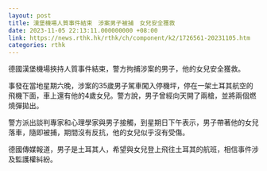 ```yaml
---
layout: post
title: 漢堡機場人質事件結束　涉案男子被捕　女兒安全獲救
date: 2023-11-05 22:13:11.000000000 +08:00
link: https://news.rthk.hk/rthk/ch/component/k2/1726561-20231105.htm
categories: rthk
---
```


德國漢堡機場挾持人質事件結束，警方拘捕涉案的男子，他的女兒安全獲救。

事發在當地星期六晚，涉案的35歲男子駕車闖入停機坪，停在一架土耳其航空的飛機下面，車上還有他的4歲女兒。警方說，男子曾經向天開了兩槍，並將兩個燃燒彈拋出。

警方派出談判專家和心理學家與男子接觸，到星期日下午表示，男子帶著他的女兒落車，隨即被捕，期間沒有反抗，他的女兒似乎沒有受傷。

德國傳媒報道，男子是土耳其人，希望與女兒登上飛往土耳其的航班，相信事件涉及監護權糾紛。
